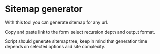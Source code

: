 # Sitemap generator

With this tool you can generate sitemap for any url. 

Copy and paste link to the form, select recursion depth and output format.

Script should generate sitemap tree, keep in mind that generation time depends on selected options and site complexity.
